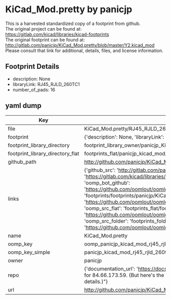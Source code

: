 # KiCad_Mod.pretty by panicjp  
This is a harvested standardized copy of a footprint from github.  
The original project can be found at:  
https://gitlab.com/kicad/libraries/kicad-footprints  
The original footprint can be found at:
http://gitlab.com/panicjp/KiCad_Mod.pretty/blob/master/Y2.kicad_mod
Please consult that link for additional, details, files, and license information.  
## Footprint Details
* description: None  
* libraryLink: RJ45_RJLD_260TC1  
* number_of_pads: 16  
## yaml dump  
| Key | Value |  
| --- | --- |  
| file | KiCad_Mod.pretty/RJ45_RJLD_260TC1.kicad_mod |  
| footprint | {'description': None, 'libraryLink': 'RJ45_RJLD_260TC1', 'number_of_pads': 16} |  
| footprint_library_directory | footprint_library_owner/panicjp_KiCad_Mod.pretty |  
| footprint_library_directory_flat | footprints_flat/panicjp_kicad_mod_rj45_rjld_260tc1/working |  
| github_path | http://github.com/panicjp/KiCad_Mod.pretty/blob/master/RJ45_RJLD_260TC1.kicad_mod |  
| links | {'github_src': 'http://gitlab.com/panicjp/KiCad_Mod.pretty/blob/master/Y2.kicad_mod', 'github_src_repo': 'https://gitlab.com/kicad/libraries/kicad-footprints', 'oomp_bot': 'footprints/panicjp_kicad_mod_rj45_rjld_260tc1/working', 'oomp_bot_github': 'https://github.com/oomlout/oomlout_oomp_footprint_bot/tree/main/footprints/panicjp_kicad_mod_rj45_rjld_260tc1/working', 'oomp_doc': 'footprints/footprints/panicjp/KiCad_Mod/RJ45_RJLD_260TC1/working/', 'oomp_doc_github': 'https://github.com/oomlout/oomlout_oomp_footprint_doc/tree/main/footprints/footprints/panicjp/KiCad_Mod/RJ45_RJLD_260TC1/working', 'oomp_src_flat': 'footprints_flat/footprints_flat/panicjp_kicad_mod_rj45_rjld_260tc1/working', 'oomp_src_flat_github': 'https://github.com/oomlout/oomlout_oomp_footprint_src/tree/main/footprints_flat/panicjp_kicad_mod_rj45_rjld_260tc1/working', 'oomp_src_folder': 'footprints_folder/footprints_folder/panicjp/KiCad_Mod/RJ45_RJLD_260TC1/working', 'oomp_src_folder_github': 'https://github.com/oomlout/oomlout_oomp_footprint_src/tree/main/footprints_folder/panicjp/KiCad_Mod/RJ45_RJLD_260TC1/working'} |  
| name | KiCad_Mod.pretty |  
| oomp_key | oomp_panicjp_kicad_mod_rj45_rjld_260tc1 |  
| oomp_key_simple | panicjp_kicad_mod_rj45_rjld_260tc1 |  
| owner | panicjp |  
| repo | {'documentation_url': 'https://docs.github.com/rest/overview/resources-in-the-rest-api#rate-limiting', 'message': "API rate limit exceeded for 84.66.173.59. (But here's the good news: Authenticated requests get a higher rate limit. Check out the documentation for more details.)"} |  
| url | http://github.com/panicjp/KiCad_Mod.pretty |  

